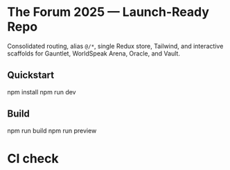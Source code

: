# The Forum 2025 — Launch-Ready Repo
Consolidated routing, alias `@/*`, single Redux store, Tailwind, and interactive scaffolds for Gauntlet, WorldSpeak Arena, Oracle, and Vault.
## Quickstart
npm install
npm run dev
## Build
npm run build
npm run preview
# CI check
